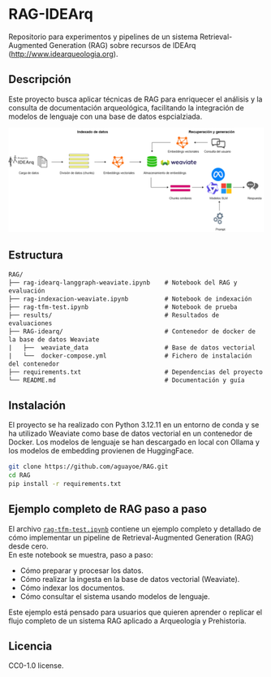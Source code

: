 # RAG-IDEArq

Repositorio para experimentos y pipelines de un sistema Retrieval-Augmented Generation (RAG) sobre recursos de IDEArq (http://www.idearqueologia.org).

## Descripción

Este proyecto busca aplicar técnicas de RAG para enriquecer el análisis y la consulta de documentación arqueológica, facilitando la integración de modelos de lenguaje con una base de datos espcialziada.

![RAG Pipeline](img/Pipeline-RAG.drawio.png)
## Estructura
```
RAG/
├── rag-idearq-langgraph-weaviate.ipynb    # Notebook del RAG y evaluación
├── rag-indexacion-weaviate.ipynb          # Notebook de indexación
├── rag-tfm-test.ipynb                     # Notebook de prueba
├── results/                               # Resultados de evaluaciones 
├── RAG-idearq/                            # Contenedor de docker de la base de datos Weaviate
|   ├──  weaviate_data                     # Base de datos vectorial              
|   └──  docker-compose.yml                # Fichero de instalación del contenedor
├── requirements.txt                       # Dependencias del proyecto
└── README.md                              # Documentación y guía
```

## Instalación

El proyecto se ha realizado con Python 3.12.11 en un entorno de conda y se ha utilizado Weaviate como base de datos vectorial en un contenedor de Docker.
Los modelos de lenguaje se han descargado en local con Ollama y los modelos de embedding provienen de HuggingFace.

```bash
git clone https://github.com/aguayoe/RAG.git
cd RAG
pip install -r requirements.txt
```

## Ejemplo completo de RAG paso a paso

El archivo [`rag-tfm-test.ipynb`](rag-tfm-test.ipynb) contiene un ejemplo completo y detallado de cómo implementar un pipeline de Retrieval-Augmented Generation (RAG) desde cero.  
En este notebook se muestra, paso a paso:

  - Cómo preparar y procesar los datos.
  - Cómo realizar la ingesta en la base de datos vectorial (Weaviate).
  - Cómo indexar los documentos.
  - Cómo consultar el sistema usando modelos de lenguaje.

Este ejemplo está pensado para usuarios que quieren aprender o replicar el flujo completo de un sistema RAG aplicado a Arqueología y Prehistoria.


## Licencia

CC0-1.0 license.


